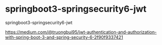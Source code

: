 # springboot3-springsecurity6-jwt
springboot3-springsecurity6-jwt

https://medium.com/@truongbui95/jwt-authentication-and-authorization-with-spring-boot-3-and-spring-security-6-2f90f9337421
